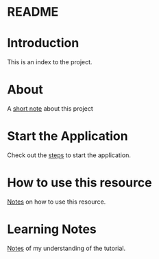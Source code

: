 README
======

# Introduction
This is an index to the project.

# About
A [short note](./doc/about.md) about this project

# Start the Application
Check out the [steps](./doc/start-the-application.md) to
start the application.

# How to use this resource
[Notes](./doc/how-to-use.md) on how to use this resource.

# Learning Notes
[Notes](./doc/notes.md) of my understanding of the tutorial.
